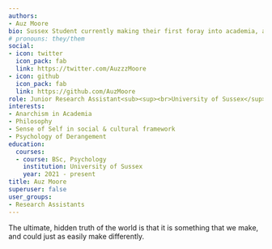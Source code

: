 ```yaml
---
authors:
- Auz Moore
bio: Sussex Student currently making their first foray into academia, a wide set of interests and a passion for change
# pronouns: they/them
social:
- icon: twitter
  icon_pack: fab
  link: https://twitter.com/AuzzzMoore
- icon: github
  icon_pack: fab
  link: https://github.com/AuzMoore
role: Junior Research Assistant<sub><sup><br>University of Sussex</sup></sub>
interests:
- Anarchism in Academia
- Philosophy
- Sense of Self in social & cultural framework
- Psychology of Derangement
education:
  courses:
  - course: BSc, Psychology
    institution: University of Sussex
    year: 2021 - present
title: Auz Moore
superuser: false
user_groups:
- Research Assistants
---
```


The ultimate, hidden truth of the world is that it is something that we make, and could just as easily make differently.
